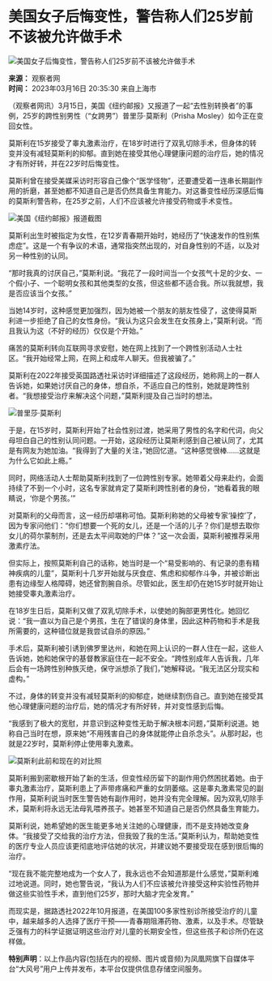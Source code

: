 # 美国女子后悔变性，警告称人们25岁前不该被允许做手术

![美国女子后悔变性，警告称人们25岁前不该被允许做手术](//d.ifengimg.com/w121_h75_q90/x0.ifengimg.com/res/2023/633F0CA437584B5419D9B4EA0EF864CADDB80F03_size157_w796_h221.jpg)

**来源：** 观察者网  
**时间：** 2023年03月16日 20:35:30 来自上海市  

（观察者网讯）3月15日，美国《纽约邮报》又报道了一起“去性别转换者”的事例，25岁的跨性别男性（“女跨男”）普里莎·莫斯利（Prisha Mosley）如今正在变回女性。

莫斯利在15岁接受了睾丸激素治疗，在18岁时进行了双乳切除手术，但身体的转变并没有减轻莫斯利的抑郁。直到她在接受其他心理健康问题的治疗后，她的情况才有所好转，并在22岁时后悔变性。

莫斯利曾在接受美媒采访时形容自己像个“医学怪物”，还要遭受着一连串长期副作用的折磨，甚至她都不知道自己是否仍然具备生育能力。对这番变性经历深感后悔的莫斯利警告称，在25岁之前，人们不应该被允许接受药物或手术变性。

![美国《纽约邮报》报道截图](https://x0.ifengimg.com/res/2023/633F0CA437584B5419D9B4EA0EF864CADDB80F03_size157_w796_h221.jpg)

莫斯利出生时被指定为女性，在12岁青春期开始时，她经历了“快速发作的性别焦虑症”。这是一个有争议的术语，通常指突然出现的，对自身性别的不适，以及对另一种性别的认同。

“那时我真的讨厌自己，”莫斯利说。“我花了一段时间当一个女孩气十足的少女、一个假小子、一个聪明女孩和其他类型的女孩，但这些都不适合我。所以我就想，我是否应该当个女孩。”

当她14岁时，这种感觉更加强烈，因为她被一个朋友的朋友性侵了，这使得莫斯利进一步拒绝了自己的女性身份。“我认为这只会发生在女孩身上，”莫斯利说。“而且我认为这（不好的经历）仅仅是个开始。”

痛苦的莫斯利转向互联网寻求安慰，她在网上找到了一个跨性别活动人士社区。“我开始经常上网，在网上和成年人聊天。但我被骗了。”

莫斯利在2022年接受英国路透社采访时详细描述了这段经历，她称网上的一群人告诉她，如果她讨厌自己的身体，想自杀，不适应自己的性别，她就是跨性别者。“我想接受治疗来解决这个问题，”莫斯利提及自己当时的想法。

![普里莎·莫斯利](https://x0.ifengimg.com/res/2023/106EFB7DDF222B05335B31F42BA32E880F56AF8A_size1156_w1024_h768.png)

于是，在15岁时，莫斯利开始了社会性别过渡，她采用了男性的名字和代词，向父母坦白自己的性别认同问题。一开始，这段经历让莫斯利感到自己被认同了，尤其是有网友为她加油。“我得到了大量的关注，”她回忆道。“这种感觉很棒……这就是为什么它如此上瘾。”

同时，网络活动人士帮助莫斯利找到了一位跨性别专家。她带着父母来赴约，会面持续了不到一个小时，这名专家就肯定了莫斯利跨性别者的身份，“她看着我的眼睛说，‘你是个男孩。’”

对莫斯利的父母而言，这一经历却堪称可怕。莫斯利称她的父母被专家‘操控’了，因为专家问他们：“你们想要一个死的女儿，还是一个活的儿子？你们是想去取你女儿的荷尔蒙制剂，还是去太平间取她的尸体？”这一次会面，莫斯利被推荐采用激素疗法。

但实际上，按照莫斯利自己的话称，她当时是一个“易受影响的、有记录的患有精神疾病的儿童”，莫斯利十几岁开始就与厌食症、焦虑和抑郁作斗争，并被诊断出患有边缘型人格障碍，她还曾割腕自杀。尽管如此，医生却仍在她15岁时就开始让她接受睾丸激素治疗。

在18岁生日后，莫斯利又做了双乳切除手术，以使她的胸部更男性化。她回忆说：“我一直以为自己是个男孩，生在了错误的身体里，因此这种药物和手术是我所需要的，这种错位就是我尝试自杀的原因。”

手术后，莫斯利被引诱到佛罗里达州，和她在网上认识的一群人住在一起，这些人告诉她，她和她保守的基督教家庭住在一起不安全。“跨性别成年人告诉我，几年后会有一场跨性别种族灭绝，保守派想杀了我们，”她解释说。“我无法区分现实和虚构。”

不过，身体的转变并没有减轻莫斯利的抑郁症，她继续割伤自己。直到她在接受其他心理健康问题的治疗后，她的情况才有所好转，并对变性感到后悔。

“我感到了极大的宽慰，并意识到这种变性无助于解决根本问题，”莫斯利说道。她称自己当时在想，原来她“不用残害自己的身体就能停止自杀念头”。从那时起，也就是22岁时，莫斯利停止使用睾丸激素。

![莫斯利此前和现在的对比照](https://x0.ifengimg.com/res/2023/6652A7BC0214A26911164856555BEE0E6DFDF997_size1267_w1024_h682.png)

莫斯利搬到密歇根开始了新的生活，但变性经历留下的副作用仍然困扰着她。由于睾丸激素治疗，莫斯利患上了声带疼痛和严重的女阴萎缩。这是睾丸激素常见的副作用，莫斯利说当时医生警告她有副作用时，她并没有完全理解。因为双乳切除手术，莫斯利将永远无法母乳喂养孩子。她甚至不知道自己是否仍然具备生育能力。

莫斯利说，她希望她的医生能更多地关注她的心理健康，而不是支持她改变身体。“我接受了交给我的治疗方法，但我毁了我的生活。”莫斯利认为，帮助她变性的医疗专业人员应该更彻底地评估她的状况，并建议她不要接受现在感到很后悔的治疗。

“现在我不能完整地成为一个女人了，我永远也不会知道那是什么感觉，”莫斯利难过地说道。同时，她也警告说，“我认为人们不应该被允许接受这种实验性药物并做这些实验性手术，直到他们25岁，那时大脑才完全发育。”

而现实是，据路透社2022年10月报道，在美国100多家性别诊所接受治疗的儿童中，越来越多的人选择了医疗干预——青春期阻滞药物、激素，以及手术。尽管缺乏强有力的科学证据证明这些治疗对儿童的长期安全性，但这些孩子和诊所仍在这样做。

**特别声明**：以上作品内容(包括在内的视频、图片或音频)为凤凰网旗下自媒体平台“大风号”用户上传并发布，本平台仅提供信息存储空间服务。